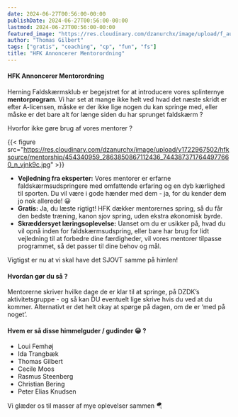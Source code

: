 ```yaml
---
date: 2024-06-27T00:56:00-00:00
publishDate: 2024-06-27T00:56:00-00:00
lastmod: 2024-06-27T00:56:00-00:00
featured_image: "https://res.cloudinary.com/dzanurchx/image/upload/f_auto,q_auto/v1719519794/hfksource/mentorship/IMG_1999_uj5usv.jpg"
author: "Thomas Gilbert"
tags: ["gratis", "coaching", "cp", "fun", "fs"]
title: "HFK Annoncerer Mentorordning"
---
```


#### HFK Annoncerer Mentorordning
Herning Faldskærmsklub er begejstret for at introducere vores splinternye **mentorprogram**. Vi har set at mange ikke helt ved hvad det næste skridt er efter A-licensen, måske er der ikke lige nogen du kan springe med, eller måske er det bare alt for længe siden du har sprunget faldskærm ? 

Hvorfor ikke gøre brug af vores mentorer ?

{{< figure src="https://res.cloudinary.com/dzanurchx/image/upload/v1722967502/hfksource/mentorship/454340959_2863850867112436_7443873717644977660_n_vjnk9c.jpg" >}}

* **Vejledning fra eksperter:** Vores mentorer er erfarne faldskærmsudspringere med omfattende erfaring og en dyb kærlighed til sporten. Du vil være i gode hænder med dem - ja, for du kender dem jo nok allerede! 😀
* **Gratis:** Ja, du læste rigtigt! HFK dækker mentorernes spring, så du får den bedste træning, kanon sjov spring, uden ekstra økonomisk byrde.
* **Skræddersyet læringsoplevelse:** Uanset om du er usikker på, hvad du vil opnå inden for faldskærmsudspring, eller bare har brug for lidt vejledning til at forbedre dine færdigheder, vil vores mentorer tilpasse programmet, så det passer til dine behov og mål.

Vigtigst er nu at vi skal have det SJOVT samme på himlen!

#### Hvordan gør du så ?
Mentorerne skriver hvilke dage de er klar til at springe, på DZDK’s aktivitetsgruppe - og så kan DU eventuelt lige skrive hvis du ved at du kommer. 
Alternativt er det helt okay at spørge på dagen, om de er ‘med på noget’.

#### Hvem er så disse himmelguder / gudinder 😀 ?
- Loui Femhøj
- Ida Trangbæk
- Thomas Gilbert
- Cecile Moos
- Rasmus Steenberg
- Christian Bering
- Peter Elias Knudsen

Vi glæder os til masser af mye oplevelser sammen 🪂